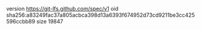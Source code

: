 version https://git-lfs.github.com/spec/v1
oid sha256:a83249fac37a805acbca398d13a6393f674952d73cd9211be3cc425596ccbb89
size 19847
